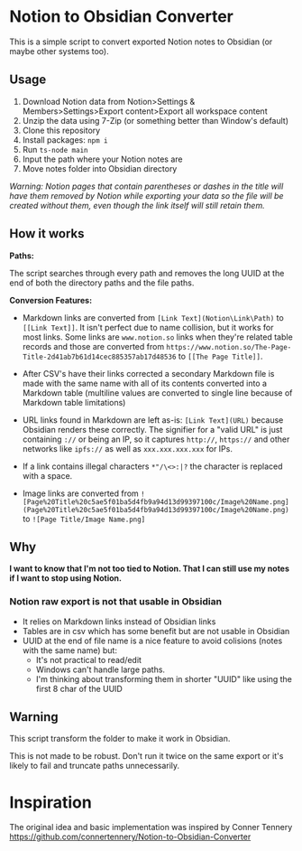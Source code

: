# Notion to Obsidian Converter

This is a simple script to convert exported Notion notes to Obsidian (or maybe other systems too).

## Usage

1. Download Notion data from Notion>Settings & Members>Settings>Export content>Export all workspace content
2. Unzip the data using 7-Zip (or something better than Window's default)
3. Clone this repository
4. Install packages: `npm i`
5. Run `ts-node main`
6. Input the path where your Notion notes are
7. Move notes folder into Obsidian directory

_Warning: Notion pages that contain parentheses or dashes in the title will have them removed by Notion while exporting your data so the file will be created without them, even though the link itself will still retain them._

## How it works

**Paths:**

The script searches through every path and removes the long UUID at the end of both the directory paths and the file paths.

**Conversion Features:**

-   Markdown links are converted from `[Link Text](Notion\Link\Path)` to `[[Link Text]]`. It isn't perfect due to name collision, but it works for most links. Some links are `www.notion.so` links when they're related table records and those are converted from `https://www.notion.so/The-Page-Title-2d41ab7b61d14cec885357ab17d48536` to `[[The Page Title]]`.

-   After CSV's have their links corrected a secondary Markdown file is made with the same name with all of its contents converted into a Markdown table (multiline values are converted to single line because of Markdown table limitations)

-   URL links found in Markdown are left as-is: `[Link Text](URL)` because Obsidian renders these correctly. The signifier for a "valid URL" is just containing `://` or being an IP, so it captures `http://`, `https://` and other networks like `ipfs://` as well as `xxx.xxx.xxx.xxx` for IPs.

-   If a link contains illegal characters `*"/\<>:|?` the character is replaced with a space.

-   Image links are converted from `![Page%20Title%20c5ae5f01ba5d4fb9a94d13d99397100c/Image%20Name.png](Page%20Title%20c5ae5f01ba5d4fb9a94d13d99397100c/Image%20Name.png)` to `![Page Title/Image Name.png]`

## Why

**I want to know that I'm not too tied to Notion. That I can still use my notes if I want to stop using Notion.**

### Notion raw export is not that usable in Obsidian

-   It relies on Markdown links instead of Obsidian links
-   Tables are in csv which has some benefit but are not usable in Obsidian
-   UUID at the end of file name is a nice feature to avoid colisions (notes with the same name) but:
    -   It's not practical to read/edit
    -   Windows can't handle large paths.
    -   I'm thinking about transforming them in shorter "UUID" like using the first 8 char of the UUID

## Warning

This script transform the folder to make it work in Obsidian.

This is not made to be robust. Don't run it twice on the same export or it's likely to fail and truncate paths unnecessarily.

# Inspiration

The original idea and basic implementation was inspired by Conner Tennery https://github.com/connertennery/Notion-to-Obsidian-Converter
